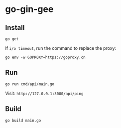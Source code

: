 # go-gin-gee

## Install

```
go get
```

If `i/o timeout`, run the command to replace the proxy: 

```
go env -w GOPROXY=https://goproxy.cn
```

## Run

```
go run cmd/api/main.go
```

Visit: `http://127.0.0.1:3000/api/ping`

## Build

```
go build main.go
```
